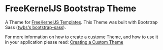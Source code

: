 # FreeKernelJS Bootstrap Theme

A Theme for [FreeKernelJS Templates](https://github.com/FreeKernelJS/generator-freekerneljs/wiki/templates). This Theme was built with Bootstrap Sass ([twbs's bootstrap-sass](https://github.com/twbs/bootstrap-sass)).

For more information on how to create a custome Theme, and how to use it in your application please read: [Creating a Custom Theme](https://github.com/FreeKernelJS/generator-freekerneljs/wiki/Themes)
